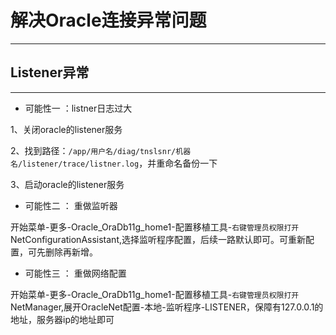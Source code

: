 # 解决Oracle连接异常问题
---------------------------

## Listener异常
-----------------------

- 可能性一 ：listner日志过大

1、关闭oracle的listener服务

2、找到路径：`/app/用户名/diag/tnslsnr/机器名/listener/trace/listner.log`，并重命名备份一下

3、启动oracle的listener服务

- 可能性二 ： 重做监听器

开始菜单-更多-Oracle_OraDb11g_home1-配置移植工具-`右键管理员权限打开`NetConfigurationAssistant,选择监听程序配置，后续一路默认即可。可重新配置，可先删除再新增。

- 可能性三 ： 重做网络配置

开始菜单-更多-Oracle_OraDb11g_home1-配置移植工具-`右键管理员权限打开`NetManager,展开OracleNet配置-本地-监听程序-LISTENER，保障有127.0.0.1的地址，服务器ip的地址即可
